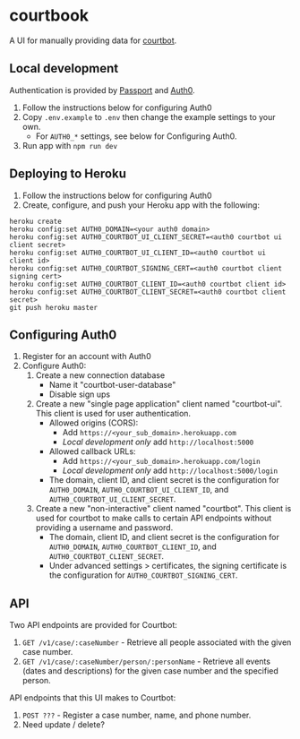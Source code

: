 # courtbook

A UI for manually providing data for [courtbot](https://github.com/codefortulsa/courtbot-engine).

## Local development

Authentication is provided by [Passport](passportjs.org) and [Auth0](https://auth0.com).

1. Follow the instructions below for configuring Auth0
1. Copy `.env.example` to `.env` then change the example settings to your own.
    * For `AUTH0_*` settings, see below for Configuring Auth0.
1. Run app with `npm run dev`

## Deploying to Heroku

1. Follow the instructions below for configuring Auth0
1. Create, configure, and push your Heroku app with the following:

```
heroku create
heroku config:set AUTH0_DOMAIN=<your auth0 domain>
heroku config:set AUTH0_COURTBOT_UI_CLIENT_SECRET=<auth0 courtbot ui client secret>
heroku config:set AUTH0_COURTBOT_UI_CLIENT_ID=<auth0 courtbot ui client id>
heroku config:set AUTH0_COURTBOT_SIGNING_CERT=<auth0 courtbot client signing cert>
heroku config:set AUTH0_COURTBOT_CLIENT_ID=<auth0 courtbot client id>
heroku config:set AUTH0_COURTBOT_CLIENT_SECRET=<auth0 courtbot client secret>
git push heroku master
```

## Configuring Auth0

1. Register for an account with Auth0
1. Configure Auth0:
    1. Create a new connection database
        * Name it "courtbot-user-database"
        * Disable sign ups
    1. Create a new "single page application" client named "courtbot-ui". This client is used for user authentication.
        * Allowed origins (CORS): 
            * Add `https://<your_sub_domain>.herokuapp.com`
            * _Local development only_ add `http://localhost:5000`
        * Allowed callback URLs: 
            * Add `https://<your_sub_domain>.herokuapp.com/login`
            * _Local development only_ add `http://localhost:5000/login`
        * The domain, client ID, and client secret is the configuration for `AUTH0_DOMAIN`, `AUTH0_COURTBOT_UI_CLIENT_ID`, and `AUTH0_COURTBOT_UI_CLIENT_SECRET`.
    1. Create a new "non-interactive" client named "courtbot". This client is used for courtbot to make calls to certain API endpoints without providing a username and password.
        * The domain, client ID, and client secret is the configuration for `AUTH0_DOMAIN`, `AUTH0_COURTBOT_CLIENT_ID`, and `AUTH0_COURTBOT_CLIENT_SECRET`. 
        * Under advanced settings > certificates, the signing certificate is the configuration for `AUTH0_COURTBOT_SIGNING_CERT`.

## API

Two API endpoints are provided for Courtbot:

1. `GET /v1/case/:caseNumber` - Retrieve all people associated with the given case number.
1. `GET /v1/case/:caseNumber/person/:personName` - Retrieve all events (dates and descriptions) for the given case number and the specified person.

API endpoints that this UI makes to Courtbot:

1. `POST ???` - Register a case number, name, and phone number.
1. Need update / delete?